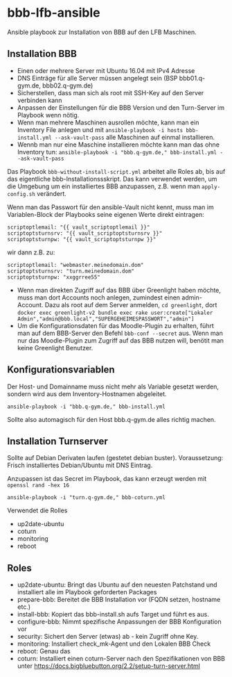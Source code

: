 
# bbb-lfb-ansible

Ansible playbook zur Installation von BBB auf den LFB Maschinen.

## Installation BBB

* Einen oder mehrere Server mit Ubuntu 16.04 mit IPv4 Adresse
* DNS Einträge für alle Server müssen angelegt sein (BSP bbb01.q-gym.de, bbb02.q-gym.de)
* Sicherstellen, dass man sich als root mit SSH-Key auf den Server verbinden kann
* Anpassen der Einstellungen für die BBB Version und den Turn-Server im Playbook wenn nötig.
* Wenn man mehrere Maschinen ausrollen möchte, kann man ein Inventory File anlegen und mit ``ansible-playbook -i hosts bbb-install.yml --ask-vault-pass`` alle Maschinen auf einmal installieren.
* Wennb man nur eine Maschine installieren möchte kann man das ohne Inventory tun: ``ansible-playbook -i "bbb.q-gym.de," bbb-install.yml --ask-vault-pass``


Das Playbook ``bbb-without-install-script.yml`` arbeitet alle Roles ab, bis auf das eigentliche bbb-Installationssskript. Das kann verwendet werden, um die Umgebung um ein installiertes BBB anzupassen, z.B. wenn man ``apply-config.sh`` verändert.

Wenn man das Passwort für den ansible-Vault nicht kennt, muss man im Variablen-Block der Playbooks seine eigenen Werte direkt eintragen:

    scriptoptlemail: "{{ vault_scriptoptlemail }}"
    scriptoptsturnsrv: "{{ vault_scriptoptsturnsrv }}"
    scriptoptsturnpw: "{{ vault_scriptoptsturnpw }}"

wir dann z.B. zu:

    scriptoptlemail: "webmaster.meinedomain.dom"
    scriptoptsturnsrv: "turn.meinedomain.dom"
    scriptoptsturnpw: "xxggrree55"

* Wenn man direkten Zugriff auf das BBB über Greenlight haben möchte, muss man dort Accounts noch anlegen, zumindest einen admin-Account. Dazu als root auf dem Server anmelden, ``cd greenlight``, dort ``docker exec greenlight-v2 bundle exec rake user:create["Lokaler Admin","admin@bbb.local","SUPERGEHEIMESPASSWORT","admin"]``
* Um die Konfigurationsdaten für das Moodle-Plugin zu erhalten, führt man auf dem BBB-Server den Befehl ``bbb-conf --secret`` aus. Wenn man nur das Moodle-Plugin zum Zugriff auf das BBB nutzen will, benötit man keine Greenlight Benutzer.

## Konfigurationsvariablen

Der Host- und Domainname muss nicht mehr als Variable gesetzt werden, sondern wird aus dem Inventory-Hostnamen abgeleitet. 

``ansible-playbook -i "bbb.q-gym.de," bbb-install.yml``

Sollte also automagisch für den Host bbb.q-gym.de alles richtig machen.


## Installation Turnserver

Sollte auf Debian Derivaten laufen (gestetet debian buster). Voraussetzung: Frisch installiertes Debian/Ubuntu mit DNS Eintrag.

Anzupassen ist das Secret im Playbook, das kann erzeugt werden mit ``openssl rand -hex 16``

``ansible-playbook -i "turn.q-gym.de," bbb-coturn.yml``

Verwendet die Rolles

* up2date-ubuntu
* coturn
* monitoring
* reboot


## Roles

* up2date-ubuntu: Bringt das Ubuntu auf den neuesten Patchstand und installiert alle im Playbook geforderten Packages
* prepare-bbb: Bereitet die BBB Installation vor (FQDN setzen, hostname etc.)
* install-bbb: Kopiert das bbb-install.sh aufs Target und führt es aus.
* configure-bbb: Nimmt spezifische Anpassungen der BBB Konfiguration vor
* security: Sichert den Server (etwas) ab - kein Zugriff ohne Key.
* monitoring: Installiert check_mk-Agent und den Lokalen BBB Check
* reboot: Genau das
* coturn: Installiert einen coturn-Server nach den Spezifikationen von BBB unter https://docs.bigbluebutton.org/2.2/setup-turn-server.html
